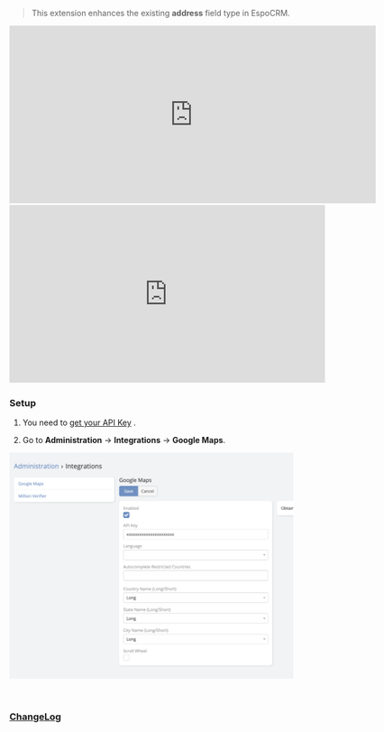 
> This extension enhances the existing **address** field type in EspoCRM.


<iframe width="650" height="315" src=" https://www.youtube.com/embed/Cu9MdF8_LVM?si=b3nMC5bWQ9iyxmmv" frameborder="0" allow="accelerometer; autoplay; clipboard-write; encrypted-media; gyroscope; picture-in-picture" allowfullscreen></iframe><iframe width="560" height="315" src="https://www.youtube.com/embed/Cu9MdF8_LVM?si=b3nMC5bWQ9iyxmmv" title="YouTube video player" frameborder="0" allow="accelerometer; autoplay; clipboard-write; encrypted-media; gyroscope; picture-in-picture; web-share" allowfullscreen></iframe>
<br>

### Setup

1. You need to [get your API Key](https://developers.google.com/maps/documentation/places/web-service/get-api-key) .

2. Go to **Administration** -> **Integrations** -> **Google Maps**.

![API Key](../../_static/images/extensions/map-plus/api-key.png)

<br>

### <font color=gray> [ChangeLog](changelog.md) </font>

